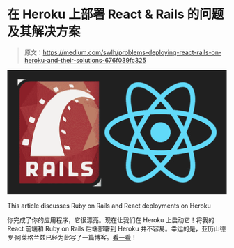 # 在 Heroku 上部署 React & Rails 的问题及其解决方案

> 原文：<https://medium.com/swlh/problems-deploying-react-rails-on-heroku-and-their-solutions-676f039fc325>

![](img/fdaa502e2f4c2877cc92ef8d09bef4d5.png)

This article discusses Ruby on Rails and React deployments on Heroku

你完成了你的应用程序，它很漂亮。现在让我们在 Heroku 上启动它！将我的 React 前端和 Ruby on Rails 后端部署到 Heroku 并不容易。幸运的是，亚历山德罗·阿莱格兰兹已经为此写了一篇博客。[看一看](/@allegranzia/how-to-deploy-a-react-front-end-rails-back-end-project-to-heroku-fa98d915eff2)！